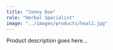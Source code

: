 ```yaml
---
title: "Jonny Doe"
role: "Herbal Specialist"
image: "../images/products/heal1.jpg"
---
```

Product description goes here...
